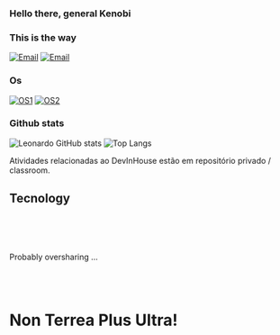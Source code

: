 ### Hello there, general Kenobi 

### This is the way

[![Email](https://img.shields.io/badge/Gmail-D14836?style=for-the-badge&logo=gmail&logoColor=white)](mailto:leonardoreis.ufsj@gmail.com)
[![Email](https://img.shields.io/badge/LinkedIn-0077B5?style=for-the-badge&logo=linkedin&logoColor=white)](https://www.linkedin.com/in/leoReiis/)

### Os 

[![OS1](https://img.shields.io/badge/Windows-0078D6?style=for-the-badge&logo=windows&logoColor=white)]()
[![OS2](https://img.shields.io/badge/Arch_Linux-1793D1?style=for-the-badge&logo=arch-linux&logoColor=white)]()

### Github stats
![Leonardo GitHub stats](https://github-readme-stats.vercel.app/api?username=leoReiis&show_icons=true&theme=dracula)
![Top Langs](https://github-readme-stats.vercel.app/api/top-langs/?username=leoReiis&layout=compact)

Atividades relacionadas ao DevInHouse estão em repositório privado / classroom.

## Tecnology
<div style = "display: inline_block"> <br/>
  <img align = "center" alt = "" src = "https://img.shields.io/badge/Delphi_RAD_Studio-B22222?style=for-the-badge&logo=delphi&logoColor=white" />
  <img align = "center" alt = "" src = "https://img.shields.io/badge/HTML5-E34F26?style=for-the-badge&logo=html5&logoColor=white" />
  <img align = "center" alt = "" src = "https://img.shields.io/badge/CSS-239120?&style=for-the-badge&logo=css3&logoColor=white" />
  <img align = "center" alt = "" src = "https://img.shields.io/badge/PHP-777BB4?style=for-the-badge&logo=php&logoColor=white" />
  <img align = "center" alt = "" src = "https://img.shields.io/badge/JavaScript-F7DF1E?style=for-the-badge&logo=javascript&logoColor=black" />
  <img align = "center" alt = "" src = "https://img.shields.io/badge/Vue.js-35495E?style=for-the-badge&logo=vue.js&logoColor=4FC08D" />
  <img align = "center" alt = "" src = "https://img.shields.io/badge/Laravel-FF2D20?style=for-the-badge&logo=laravel&logoColor=white" />
   <img align = "center" alt = "" src = "https://img.shields.io/badge/C%23-239120?style=for-the-badge&logo=c-sharp&logoColor=white" />

 

 
  </br>
  </br>

   Probably oversharing ...

  <img align = "center" alt = "" src = "https://img.shields.io/badge/AMD-Ryzen_5_5600X-ED1C24?style=for-the-badge&logo=amd&logoColor=white" />
  <img align = "center" alt = "" src = "https://img.shields.io/badge/AMD-Rx 6600-ED1C24?style=for-the-badge&logo=amd&logoColor=white" />
</br>




</div><br>

# Non Terrea Plus Ultra!

